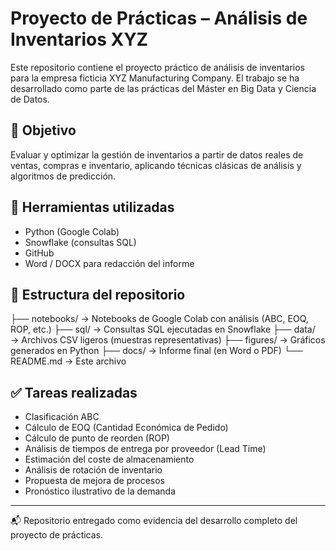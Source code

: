# Proyecto de Prácticas – Análisis de Inventarios XYZ

Este repositorio contiene el proyecto práctico de análisis de inventarios para la empresa ficticia XYZ Manufacturing Company. El trabajo se ha desarrollado como parte de las prácticas del Máster en Big Data y Ciencia de Datos.

## 🎯 Objetivo
Evaluar y optimizar la gestión de inventarios a partir de datos reales de ventas, compras e inventario, aplicando técnicas clásicas de análisis y algoritmos de predicción.

## 🧰 Herramientas utilizadas
- Python (Google Colab)
- Snowflake (consultas SQL)
- GitHub
- Word / DOCX para redacción del informe

## 📁 Estructura del repositorio
├── notebooks/        → Notebooks de Google Colab con análisis (ABC, EOQ, ROP, etc.)
├── sql/              → Consultas SQL ejecutadas en Snowflake
├── data/             → Archivos CSV ligeros (muestras representativas)
├── figures/          → Gráficos generados en Python
├── docs/             → Informe final (en Word o PDF)
└── README.md         → Este archivo

## ✅ Tareas realizadas
- Clasificación ABC
- Cálculo de EOQ (Cantidad Económica de Pedido)
- Cálculo de punto de reorden (ROP)
- Análisis de tiempos de entrega por proveedor (Lead Time)
- Estimación del coste de almacenamiento
- Análisis de rotación de inventario
- Propuesta de mejora de procesos
- Pronóstico ilustrativo de la demanda

---

📬 Repositorio entregado como evidencia del desarrollo completo del proyecto de prácticas.
